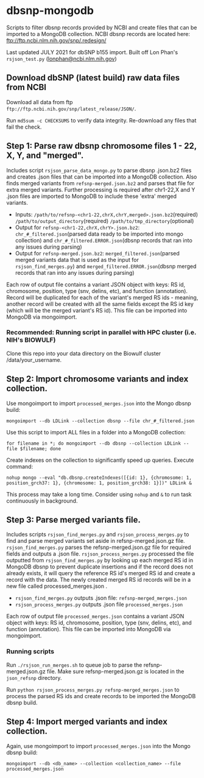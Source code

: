 # dbsnp-mongodb
Scripts to filter dbsnp records provided by NCBI and create files that can be imported to a MongoDB collection. NCBI dbsnp records are located here: ftp://ftp.ncbi.nlm.nih.gov/snp/.redesign/

Last updated JULY 2021 for dbSNP b155 import. Built off Lon Phan's `rsjson_test.py` (lonphan@ncbi.nlm.nih.gov)

## Download dbSNP (latest build) raw data files from NCBI

Download all data from ftp `ftp://ftp.ncbi.nih.gov/snp/latest_release/JSON/`.

Run `md5sum -c CHECKSUMS` to verify data integrity. Re-download any files that fail the check.

## Step 1: Parse raw dbsnp chromosome files 1 - 22, X, Y, and "merged".

Includes script `rsjson_parse_data_mongo.py` to parse dbsnp .json.bz2 files and creates .json files that can be imported into a MongoDB collection. Also finds merged variants from `refsnp-merged.json.bz2` and parses that file for extra merged variants. Further processing is required after chr1-22,X and Y .json files are imported to MongoDB to include these 'extra' merged variants.

- Inputs: `/path/to/refsnp-<chr1-22,chrX,chrY,merged>.json.bz2`(required) `/path/to/output_directory`(required) `/path/to/tmp_directory`(optional)
- Output for `refsnp-<chr1-22,chrX,chrY>.json.bz2`: `chr_#_filtered.json`(parsed data ready to be imported into mongo collection) and `chr_#_filtered.ERROR.json`(dbsnp records that ran into any issues during parsing)
- Output for `refsnp-merged.json.bz2`: `merged_filtered.json`(parsed merged variants data that is used as the input for `rsjson_find_merges.py`) and `merged_filtered.ERROR.json`(dbsnp merged records that ran into any issues during parsing)

Each row of output file contains a variant JSON object with keys: RS id, chromosome, position, type (snv, delins, etc), and function (annotation). Record will be duplicated for each of the variant's merged RS ids - meaning, another record will be created with all the same fields except the RS id key (which will be the merged variant's RS id). This file can be imported into MongoDB via mongoimport.

### Recommended: Running script in parallel with HPC cluster (i.e. NIH's BIOWULF)

Clone this repo into your data directory on the Biowulf cluster /data/your_username. 

## Step 2: Import chromosome variants and index collection.

Use mongoimport to import `processed_merges.json` into the Mongo dbsnp build:

`mongoimport --db LDLink --collection dbsnp --file chr_#_filtered.json`

Use this script to import ALL files in a folder into a MongoDB collection:

`for filename in *; do mongoimport --db dbsnp --collection LDLink --file $filename; done`

Create indexes on the collection to significantly speed up queries. Execute command:

`nohup mongo --eval "db.dbsnp.createIndexes([{id: 1}, {chromosome: 1, position_grch37: 1}, {chromosome: 1, position_grch38: 1}])" LDLink &`

This process may take a long time. Consider using `nohup` and `&` to run task continuously in background.

## Step 3: Parse merged variants file.

Includes scripts `rsjson_find_merges.py` and `rsjson_process_merges.py` to find and parse merged variants set aside in refsnp-merged.json.gz file. `rsjson_find_merges.py` parses the refsnp-merged.json.gz file for required fields and outputs a .json file. `rsjson_process_merges.py` processed the file outputted from `rsjson_find_merges.py` by looking up each merged RS id in MongoDB dbsnp to prevent duplicate insertions and if the record does not already exists, it will query the reference RS id's merged RS id and create a record with the data. The newly created merged RS id records will be in a new file called processed_merges.json .

- `rsjson_find_merges.py` outputs .json file: `refsnp-merged_merges.json`
- `rsjson_process_merges.py` outputs .json file `processed_merges.json`

Each row of output file `processed_merges.json` contains a variant JSON object with keys: RS id, chromosome, position, type (snv, delins, etc), and function (annotation). This file can be imported into MongoDB via mongoimport.

### Running scripts

Run `./rsjson_run_merges.sh` to queue job to parse the refsnp-merged.json.gz file. Make sure refsnp-merged.json.gz is located in the `json_refsnp` directory.

Run `python rsjson_process_merges.py refsnp-merged_merges.json` to process the parsed RS ids and create records to be imported the MongoDB dbsnp build.

## Step 4: Import merged variants and index collection.

Again, use mongoimport to import `processed_merges.json` into the Mongo dbsnp build:

`mongoimport --db <db_name> --collection <collection_name> --file processed_merges.json`


